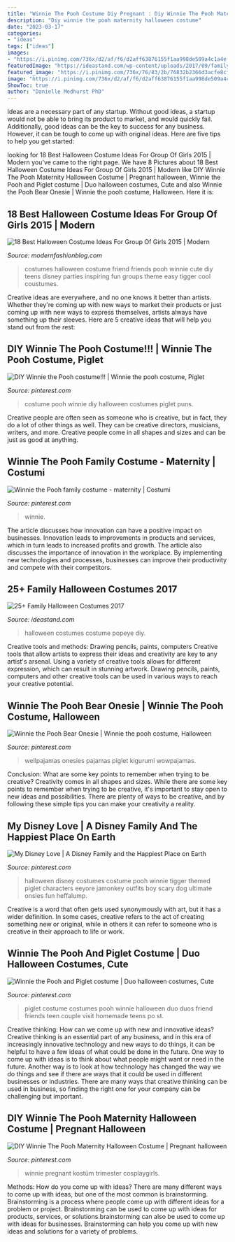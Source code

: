 ```yaml
---
title: "Winnie The Pooh Costume Diy Pregnant : Diy Winnie The Pooh Maternity Halloween Costume"
description: "Diy winnie the pooh maternity halloween costume"
date: "2023-03-17"
categories:
- "ideas"
tags: ["ideas"]
images:
- "https://i.pinimg.com/736x/d2/af/f6/d2aff63876155f1aa998de509a4c1a4e.jpg"
featuredImage: "https://ideastand.com/wp-content/uploads/2017/09/family-costumes/6-family-halloween-costume-diy-ideas.jpg"
featured_image: "https://i.pinimg.com/736x/76/83/2b/76832b2366d3acfe8cf8971603d09d58.jpg"
image: "https://i.pinimg.com/736x/d2/af/f6/d2aff63876155f1aa998de509a4c1a4e.jpg"
ShowToc: true
author: "Danielle Medhurst PhD"
---
```



Ideas are a necessary part of any startup. Without good ideas, a startup would not be able to bring its product to market, and would quickly fail. Additionally, good ideas can be the key to success for any business. However, it can be tough to come up with original ideas. Here are five tips to help you get started: 

	

		
looking for 18 Best Halloween Costume Ideas For Group Of Girls 2015 | Modern you've came to the right page. We have 8 Pictures about 18 Best Halloween Costume Ideas For Group Of Girls 2015 | Modern like DIY Winnie The Pooh Maternity Halloween Costume | Pregnant halloween, Winnie the Pooh and Piglet costume | Duo halloween costumes, Cute and also Winnie the Pooh Bear Onesie | Winnie the pooh costume, Halloween. Here it is:
		
    
## 18 Best Halloween Costume Ideas For Group Of Girls 2015 | Modern

<img loading=lazy src="http://modernfashionblog.com/wp-content/uploads/2015/08/18-Best-Halloween-Costume-Ideas-For-Group-Of-Girls-2015-16.jpg" onerror="this.onerror=null;this.src='https://tse2.mm.bing.net/th?id=OIP.xf71YYek68CFSlmPwHzgMQHaHa&amp;pid=15.1';" alt="18 Best Halloween Costume Ideas For Group Of Girls 2015 | Modern">

_Source: modernfashionblog.com_

>costumes halloween costume friend friends pooh winnie cute diy teens disney parties inspiring fun groups theme easy tigger cool coustumes. 

	

Creative ideas are everywhere, and no one knows it better than artists. Whether they're coming up with new ways to market their products or just coming up with new ways to express themselves, artists always have something up their sleeves. Here are 5 creative ideas that will help you stand out from the rest: 

    
## DIY Winnie The Pooh Costume!!! | Winnie The Pooh Costume, Piglet

<img loading=lazy src="https://i.pinimg.com/736x/bf/fe/c5/bffec53179f784ea7fd3bd539fbf41f7.jpg" onerror="this.onerror=null;this.src='https://tse1.mm.bing.net/th?id=OIP.LdzQx7dZC9CjMdUAUU0FOwHaJ3&amp;pid=15.1';" alt="DIY Winnie the Pooh costume!!! | Winnie the pooh costume, Piglet">

_Source: pinterest.com_

>costume pooh winnie diy halloween costumes piglet puns. 

	

Creative people are often seen as someone who is creative, but in fact, they do a lot of other things as well. They can be creative directors, musicians, writers, and more. Creative people come in all shapes and sizes and can be just as good at anything.

    
## Winnie The Pooh Family Costume - Maternity | Costumi

<img loading=lazy src="https://i.pinimg.com/736x/d2/af/f6/d2aff63876155f1aa998de509a4c1a4e.jpg" onerror="this.onerror=null;this.src='https://tse1.mm.bing.net/th?id=OIP.eI4KLMZxMGPzLRVcgOMm1QHaJ3&amp;pid=15.1';" alt="Winnie the Pooh family costume - maternity | Costumi">

_Source: pinterest.com_

>winnie. 

	

The article discusses how innovation can have a positive impact on businesses. Innovation leads to improvements in products and services, which in turn leads to increased profits and growth. The article also discusses the importance of innovation in the workplace. By implementing new technologies and processes, businesses can improve their productivity and compete with their competitors.

    
## 25+ Family Halloween Costumes 2017

<img loading=lazy src="https://ideastand.com/wp-content/uploads/2017/09/family-costumes/6-family-halloween-costume-diy-ideas.jpg" onerror="this.onerror=null;this.src='https://tse2.mm.bing.net/th?id=OIP.JSQp8mHcoF07aOkQVDZjZQHaJP&amp;pid=15.1';" alt="25+ Family Halloween Costumes 2017">

_Source: ideastand.com_

>halloween costumes costume popeye diy. 

	

Creative tools and methods: Drawing pencils, paints, computers
Creative tools that allow artists to express their ideas and creativity are key to any artist's arsenal. Using a variety of creative tools allows for different expression, which can result in stunning artwork. Drawing pencils, paints, computers and other creative tools can be used in various ways to reach your creative potential.

    
## Winnie The Pooh Bear Onesie | Winnie The Pooh Costume, Halloween

<img loading=lazy src="https://i.pinimg.com/736x/91/6c/3d/916c3d9270058defa6526a86a6b6b8a9.jpg" onerror="this.onerror=null;this.src='https://tse2.mm.bing.net/th?id=OIP.oPmkysvds_iXaaY8F0CrSQHaHa&amp;pid=15.1';" alt="Winnie the Pooh Bear Onesie | Winnie the pooh costume, Halloween">

_Source: pinterest.com_

>wellpajamas onesies pajamas piglet kigurumi wowpajamas. 

	

Conclusion: What are some key points to remember when trying to be creative?
Creativity comes in all shapes and sizes. While there are some key points to remember when trying to be creative, it's important to stay open to new ideas and possibilities. There are plenty of ways to be creative, and by following these simple tips you can make your creativity a reality.

    
## My Disney Love | A Disney Family And The Happiest Place On Earth

<img loading=lazy src="https://i.pinimg.com/originals/97/52/31/97523166dadffdd994fd0bfb7569cd03.jpg" onerror="this.onerror=null;this.src='https://tse4.mm.bing.net/th?id=OIP.wlwpVKwZp-Jk2YTDt3tBLAHaLJ&amp;pid=15.1';" alt="My Disney Love | A Disney Family and the Happiest Place on Earth">

_Source: pinterest.com_

>halloween disney costumes costume pooh winnie tigger themed piglet characters eeyore jamonkey outfits boy scary dog ultimate onsies fun heffalump. 

	

Creative is a word that often gets used synonymously with art, but it has a wider definition. In some cases, creative refers to the act of creating something new or original, while in others it can refer to someone who is creative in their approach to life or work.

    
## Winnie The Pooh And Piglet Costume | Duo Halloween Costumes, Cute

<img loading=lazy src="https://i.pinimg.com/736x/63/54/de/6354ded92768afce535c820a701b2add--duo-costumes-family-costumes.jpg" onerror="this.onerror=null;this.src='https://tse3.mm.bing.net/th?id=OIP.8qw6VnB9GVnqETrpKrD6MQHaJ3&amp;pid=15.1';" alt="Winnie the Pooh and Piglet costume | Duo halloween costumes, Cute">

_Source: pinterest.com_

>piglet costume costumes pooh winnie halloween duo duos friend friends teen couple visit homemade teens po st. 

	

Creative thinking: How can we come up with new and innovative ideas?
Creative thinking is an essential part of any business, and in this era of increasingly innovative technology and new ways to do things, it can be helpful to have a few ideas of what could be done in the future. One way to come up with ideas is to think about what people might want or need in the future. Another way is to look at how technology has changed the way we do things and see if there are ways that it could be used in different businesses or industries. There are many ways that creative thinking can be used in business, so finding the right one for your company can be challenging but important.

    
## DIY Winnie The Pooh Maternity Halloween Costume | Pregnant Halloween

<img loading=lazy src="https://i.pinimg.com/736x/76/83/2b/76832b2366d3acfe8cf8971603d09d58.jpg" onerror="this.onerror=null;this.src='https://tse2.mm.bing.net/th?id=OIP.vzAQ8nYMmKmR3p1GHQ9QhQHaJQ&amp;pid=15.1';" alt="DIY Winnie The Pooh Maternity Halloween Costume | Pregnant halloween">

_Source: pinterest.com_

>winnie pregnant kostüm trimester cosplaygirls. 

	

Methods: How do you come up with ideas?
There are many different ways to come up with ideas, but one of the most common is brainstorming. Brainstorming is a process where people come up with different ideas for a problem or project. Brainstorming can be used to come up with ideas for products, services, or solutions.brainstorming can also be used to come up with ideas for businesses. Brainstorming can help you come up with new ideas and solutions for a variety of problems.

